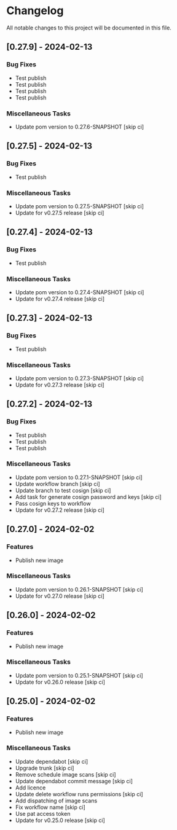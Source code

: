# Changelog

All notable changes to this project will be documented in this file.

## [0.27.9] - 2024-02-13

### Bug Fixes

- Test publish
- Test publish
- Test publish
- Test publish

### Miscellaneous Tasks

- Update pom version to 0.27.6-SNAPSHOT [skip ci]

## [0.27.5] - 2024-02-13

### Bug Fixes

- Test publish

### Miscellaneous Tasks

- Update pom version to 0.27.5-SNAPSHOT [skip ci]
- Update for v0.27.5 release [skip ci]

## [0.27.4] - 2024-02-13

### Bug Fixes

- Test publish

### Miscellaneous Tasks

- Update pom version to 0.27.4-SNAPSHOT [skip ci]
- Update for v0.27.4 release [skip ci]

## [0.27.3] - 2024-02-13

### Bug Fixes

- Test publish

### Miscellaneous Tasks

- Update pom version to 0.27.3-SNAPSHOT [skip ci]
- Update for v0.27.3 release [skip ci]

## [0.27.2] - 2024-02-13

### Bug Fixes

- Test publish
- Test publish
- Test publish

### Miscellaneous Tasks

- Update pom version to 0.27.1-SNAPSHOT [skip ci]
- Update workflow branch [skip ci]
- Update branch to test cosign [skip ci]
- Add task for generate cosign password and keys [skip ci]
- Pass cosign keys to workflow
- Update for v0.27.2 release [skip ci]

## [0.27.0] - 2024-02-02

### Features

- Publish new image

### Miscellaneous Tasks

- Update pom version to 0.26.1-SNAPSHOT [skip ci]
- Update for v0.27.0 release [skip ci]

## [0.26.0] - 2024-02-02

### Features

- Publish new image

### Miscellaneous Tasks

- Update pom version to 0.25.1-SNAPSHOT [skip ci]
- Update for v0.26.0 release [skip ci]

## [0.25.0] - 2024-02-02

### Features

- Publish new image

### Miscellaneous Tasks

- Update dependabot [skip ci]
- Upgrade trunk [skip ci]
- Remove schedule image scans [skip ci]
- Update dependabot commit message [skip ci]
- Add licence
- Update delete workflow runs permissions [skip ci]
- Add dispatching of image scans
- Fix workflow name [skip ci]
- Use pat access token
- Update for v0.25.0 release [skip ci]

<!-- generated by git-cliff -->
